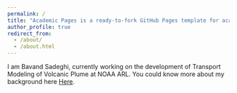```yaml
---
permalink: /
title: "Academic Pages is a ready-to-fork GitHub Pages template for academic personal websites"
author_profile: true
redirect_from: 
  - /about/
  - /about.html
---
```


I am Bavand Sadeghi, currently working on the development of Transport Modeling of Volcanic Plume at NOAA ARL. You could know more about my background here [Here](https://scholar.google.com/citations?user=L1JHS48AAAAJ&hl=en&authuser=1). 
